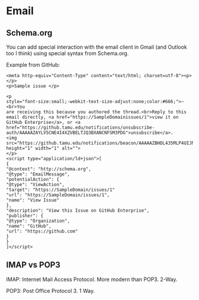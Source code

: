 # Email

## Schema.org

You can add special interaction with the email client in Gmail (and
Outlook too I think) using special syntax from Schema.org.

Example from GitHub:

```
<meta http-equiv="Content-Type" content="text/html; charset=utf-8"><p></p>
<p>Sample issue </p>

<p
style="font-size:small;-webkit-text-size-adjust:none;color:#666;">—<br>You
are receiving this because you authored the thread.<br>Reply to this
email directly, <a href="https://SampleDomainissues/1">view it on GitHub Enterprise</a>, or <a href="https://github.tamu.edu/notifications/unsubscribe-auth/AAAAAZAYLV5CNE4I4XZVBELTJQ3BXANCNFSM3PDG">unsubscribe</a>.
<img src="https://github.tamu.edu/notifications/beacon/AAAAAZBHDL435MLP4UIJNUDTJQ3BXA5CNFSM3PDGVRRW63LNMVXHIX3UPFYGLLCJONZXKZKDN5WW2ZLOOSVGG33NNVSW45C7NFSM24XO.gif" height="1" width="1" alt="">
</p>
<script type="application/ld+json">[
{
"@context": "http://schema.org",
"@type": "EmailMessage",
"potentialAction": {
"@type": "ViewAction",
"target": "https://SampleDomain/issues/1"
"url": "https://SampleDomain/issues/1",
"name": "View Issue"
},
"description": "View this Issue on GitHub Enterprise",
"publisher": {
"@type": "Organization",
"name": "GitHub",
"url": "https://github.com"
}
}
]</script>
```


## IMAP vs POP3

IMAP: Internet Mail Access Protocol. More modern than POP3. 2-Way.

POP3: Post Office Protocol 3. 1 Way.
